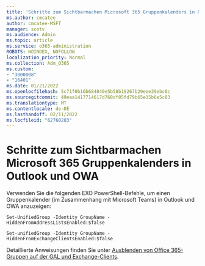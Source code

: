 ```yaml
---
title: 'Schritte zum Sichtbarmachen Microsoft 365 Gruppenkalenders in Outlook und OWA '
ms.author: cmcatee
author: cmcatee-MSFT
manager: scotv
ms.audience: Admin
ms.topic: article
ms.service: o365-administration
ROBOTS: NOINDEX, NOFOLLOW
localization_priority: Normal
ms.collection: Adm_O365
ms.custom:
- "3800008"
- "16401"
ms.date: 01/21/2022
ms.openlocfilehash: 5c71f0b16b684040e5b58b19267b29eee39ebc0c
ms.sourcegitcommit: 49eaa1417714617d768df85fd79b65e35b6e5c83
ms.translationtype: MT
ms.contentlocale: de-DE
ms.lasthandoff: 02/11/2022
ms.locfileid: "62760203"
---
```

# <a name="steps-to-make-microsoft-365-group-calendar-visible-in-outlook-and-owa"></a>Schritte zum Sichtbarmachen Microsoft 365 Gruppenkalenders in Outlook und OWA

Verwenden Sie die folgenden EXO PowerShell-Befehle, um einen Gruppenkalender (im Zusammenhang mit Microsoft Teams) in Outlook und OWA anzuzeigen:

`Set-UnifiedGroup -Identity GroupName -HiddenFromAddressListsEnabled:$false`

`Set-unifiedGroup -Identity GroupName -HiddenFromExchangeClientsEnabled:$false`

Detaillierte Anweisungen finden Sie unter [Ausblenden von Office 365-Gruppen auf der GAL und Exchange-Clients](https://docs.microsoft.com/schooldatasync/hide-office-365-groups-from-the-gal).
